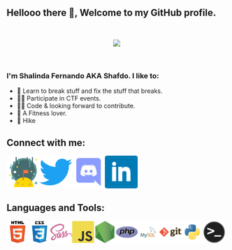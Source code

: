 ## Hellooo there 👋, Welcome to my GitHub profile.

<br>
<p align="center">
<img src="https://github-readme-stats.vercel.app/api?username=shafdo&theme=dark&show_icons=true">
</p>
<br>

### I'm Shalinda Fernando AKA Shafdo. I like to:

* 💉 Learn to break stuff and fix the stuff that breaks.
* 🐱‍👤 Participate in CTF events.
* 👨‍💻 Code & looking forward to contribute.
* 💪 A Fitness lover.
* 🥾 Hike


## Connect with me:

[<img align="left" alt="shalindafernando.com" width="75px" src="https://raw.githubusercontent.com/shafdo/shafdo/master/assets/moon.svg" />](https://shalindafernando.com)
[<img align="left" alt="shalindafernando.com" width="75px" src="https://raw.githubusercontent.com/shafdo/shafdo/master/assets/twitter.svg" />](https://twitter.com/ShalindaFdo)
[<img align="left" alt="shalindafernando.com" width="75px" src="https://raw.githubusercontent.com/shafdo/shafdo/master/assets/discord.svg" />](https://discordapp.com/users/685534271837962277)
[<img alt="shalindafernando.com" width="75px" src="https://raw.githubusercontent.com/shafdo/shafdo/master/assets/linkedin.svg" />](https://www.linkedin.com/in/shalinda-fernando/)

## Languages and Tools:
[<img align="left" alt="HTML5" width="50px" src="https://raw.githubusercontent.com/github/explore/80688e429a7d4ef2fca1e82350fe8e3517d3494d/topics/html/html.png" />]()
[<img align="left" alt="CSS3" width="50px" src="https://raw.githubusercontent.com/github/explore/80688e429a7d4ef2fca1e82350fe8e3517d3494d/topics/css/css.png" />]()
[<img align="left" alt="Sass" width="50px" src="https://raw.githubusercontent.com/github/explore/80688e429a7d4ef2fca1e82350fe8e3517d3494d/topics/sass/sass.png" />]()
[<img align="left" alt="JavaScript" width="50px" src="https://raw.githubusercontent.com/github/explore/80688e429a7d4ef2fca1e82350fe8e3517d3494d/topics/javascript/javascript.png" />]()
[<img align="left" alt="Node.js" width="50px" src="https://raw.githubusercontent.com/github/explore/80688e429a7d4ef2fca1e82350fe8e3517d3494d/topics/nodejs/nodejs.png" />]()
[<img align="left" alt="PHP" width="50px" src="https://raw.githubusercontent.com/github/explore/80688e429a7d4ef2fca1e82350fe8e3517d3494d/topics/php/php.png" />]()
[<img align="left" alt="MySQL" width="50px" src="https://raw.githubusercontent.com/github/explore/80688e429a7d4ef2fca1e82350fe8e3517d3494d/topics/mysql/mysql.png" />]()
[<img align="left" alt="Git" width="50px" src="https://raw.githubusercontent.com/github/explore/80688e429a7d4ef2fca1e82350fe8e3517d3494d/topics/git/git.png" />]()
[<img align="left" alt="Python" width="50px" src="https://raw.githubusercontent.com/github/explore/80688e429a7d4ef2fca1e82350fe8e3517d3494d/topics/python/python.png" />]()
[<img align="left" alt="Terminal" width="50px" src="https://raw.githubusercontent.com/github/explore/80688e429a7d4ef2fca1e82350fe8e3517d3494d/topics/terminal/terminal.png" />]()
